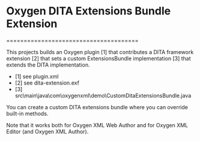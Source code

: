 # Oxygen DITA Extensions Bundle Extension
======================================

This projects builds an Oxygen plugin [1] that contributes a DITA framework extension [2] that sets a custom ExtensionsBundle implementation [3] that extends the DITA implementation.
- [1] see plugin.xml
- [2] see dita-extension.exf
- [3] src\main\java\com\oxygenxml\demo\CustomDitaExtensionsBundle.java

You can create a custom DITA extensions bundle where you can override built-in methods. 

Note that it works both for Oxygen XML Web Author and for Oxygen XML Editor (and Oxygen XML Author).

